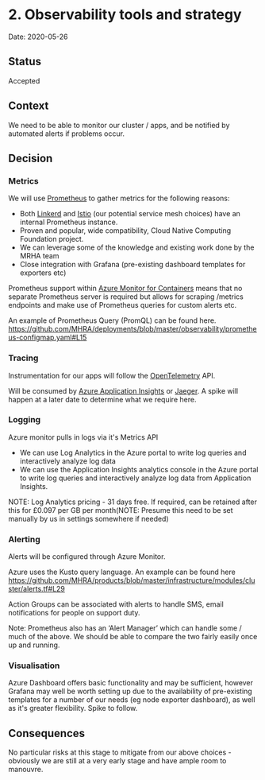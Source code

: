# 2. Observability tools and strategy

Date: 2020-05-26

## Status

Accepted

## Context

We need to be able to monitor our cluster / apps, and be notified by automated alerts if problems occur.

## Decision


### Metrics
We will use [Prometheus](https://prometheus.io/) to gather metrics for the following reasons:
 - Both [Linkerd](https://linkerd.io/2/tasks/exporting-metrics/) and [Istio](https://istio.io/docs/tasks/observability/metrics/querying-metrics/) (our potential service mesh choices) have an internal Prometheus instance.
 - Proven and popular, wide compatibility, Cloud Native Computing Foundation project.
 - We can leverage some of the knowledge and existing work done by the MRHA team
 - Close integration with Grafana (pre-existing dashboard templates for exporters etc)

Prometheus support within [Azure Monitor for Containers](https://docs.microsoft.com/en-us/azure/azure-monitor/insights/container-insights-overview) means that no separate Prometheus server is required but allows for scraping /metrics endpoints and make use of Prometheus queries for custom alerts etc.

An example of Prometheus Query (PromQL) can be found here. https://github.com/MHRA/deployments/blob/master/observability/prometheus-configmap.yaml#L15


### Tracing
Instrumentation for our apps will follow the [OpenTelemetry](https://opentelemetry.io/) API.

Will be consumed by [Azure Application Insights](https://docs.microsoft.com/en-us/azure/azure-monitor/app/distributed-tracing) or [Jaeger](https://www.jaegertracing.io/). A spike will happen at a later date to determine what we require here.


### Logging
Azure monitor pulls in logs via it's Metrics API
 - We can use Log Analytics in the Azure portal to write log queries and interactively analyze log data
 - We can use the Application Insights analytics console in the Azure portal to write log queries and interactively analyze log data from Application Insights.

NOTE: Log Analytics pricing - 31 days free.  If required, can be retained after this for £0.097 per GB per month(NOTE: Presume this need to be set manually by us in settings somewhere if needed)


### Alerting
Alerts will be configured through Azure Monitor.

Azure uses the Kusto query language. An example can be found here https://github.com/MHRA/products/blob/master/infrastructure/modules/cluster/alerts.tf#L29

Action Groups can be associated with alerts to handle SMS, email notifications for people on support duty.

Note: Prometheus also has an ‘Alert Manager’ which can handle some / much of the above. We should be able to compare the two fairly easily once up and running.

### Visualisation
Azure Dashboard offers basic functionality and may be sufficient, however Grafana may well be worth setting up due to the availability of pre-existing templates for a number of our needs (eg node exporter dashboard), as well as it's greater flexibility. Spike to follow.


## Consequences

No particular risks at this stage to mitigate from our above choices - obviously we are still at a very early stage and have ample room to manouvre.
